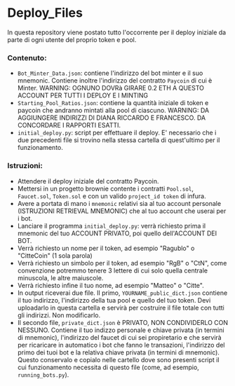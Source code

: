 # Deploy_Files

In questa repository viene postato tutto l'occorrente per il deploy iniziale da parte di ogni utente del proprio token e pool.

### Contenuto:

- `Bot_Minter_Data.json`: contiene l'indirizzo del bot minter e il suo mnemonic. Contiene inoltre l'indirizzo del contratto `Paycoin` di cui è Minter. WARNING: OGNUNO DOVRà GIRARE 0.2 ETH A QUESTO ACCOUNT PER TUTTI I DEPLOY E I MINTING
- `Starting_Pool_Ratios.json`: contiene la quantità iniziale di token e paycoin che andranno mintati alla pool di ciascuno. WARNING: DA AGGIUNGERE INDIRIZZI DI DIANA RICCARDO E FRANCESCO. DA CONCORDARE I RAPPORTI ESATTI.
- `initial_deploy.py`: script per effettuare il deploy. E' necessario che i due precedenti file si trovino nella stessa cartella di quest'ultimo per il funzionamento.

### Istruzioni:

- Attendere il deploy iniziale del contratto Paycoin.
- Mettersi in un progetto brownie contente i contratti `Pool.sol`, `Faucet.sol`, `Token.sol` e con un valido `project_id token` di infura.
- Avere a portata di mano i `mnemonic` relativi sia al tuo account personale (ISTRUZIONI RETRIEVAL MNEMONIC) che al tuo account che userai per i bot.
- Lanciare il programma `initial_deploy.py`: verrà richiesto prima il mnemonic del tuo ACCOUNT PRIVATO, poi quello dell'ACCOUNT DEI BOT.
- Verrà richiesto un nome per il token, ad esempio "Ragublo" o "CitteCoin" (1 sola parola)
- Verrà richiesto un simbolo per il token, ad esempio "RgB" o "CtN", come convenzione potremmo tenere 3 lettere di cui solo quella centrale minuscola, le altre maiuscole.
- Verrà richiesto infine il tuo nome, ad esempio "Matteo" o "Citte".
- In output riceverai due file. Il primo, `YOURNAME_public_dict.json` contiene il tuo indirizzo, l'indirizzo della tua pool e quello del tuo token. Devi uploadarlo in questa cartella e servirà per costruire il file totale con tutti gli indirizzi. Non modificarlo.
- Il secondo file, `private_dict.json` è PRIVATO, NON CONDIVIDERLO CON NESSUNO. Contiene il tuo indizzo personale e chiave privata (in termini di mnemonic), l'indirizzo del faucet di cui sei propiretario e che servirà per ricaricare in automatico i bot che fanno le transazioni,  l'indirizzo del
primo dei tuoi bot e la relativa chiave privata (in termini di mnemonic). Questo conservalo e copialo nelle cartello dove sono presenti script il cui funzionamento necessita di questo file (come, ad esempio, `running_bots.py`).


